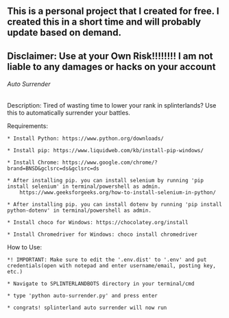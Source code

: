 ## This is a personal project that I created for free. I created this in a short time and will probably update based on demand.
## Disclaimer: Use at your Own Risk!!!!!!!! I am not liable to any damages or hacks on your account

###### Auto Surrender ######
Description: Tired of wasting time to lower your rank in splinterlands? Use this to automatically surrender your battles.

Requirements:

    * Install Python: https://www.python.org/downloads/
    
    * Install pip: https://www.liquidweb.com/kb/install-pip-windows/
    
    * Install Chrome: https://www.google.com/chrome/?brand=BNSD&gclsrc=ds&gclsrc=ds
    
    * After installing pip. you can install selenium by running 'pip install selenium' in terminal/powershell as admin.  
        https://www.geeksforgeeks.org/how-to-install-selenium-in-python/
    
    * After installing pip. you can install dotenv by running 'pip install python-dotenv' in terminal/powershell as admin.  
    
    * Install choco for Windows: https://chocolatey.org/install
    
    * Install Chromedriver for Windows: choco install chromedriver

How to Use:

    *! IMPORTANT: Make sure to edit the '.env.dist' to '.env' and put credentials(open with notepad and enter username/email, posting key, etc.)
    
    * Navigate to SPLINTERLANDBOTS directory in your terminal/cmd
    
    * type 'python auto-surrender.py' and press enter
    
    * congrats! splinterland auto surrender will now run 
######
